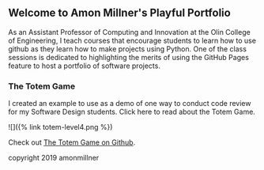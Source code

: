 ## Welcome to Amon Millner's Playful Portfolio

As an Assistant Professor of Computing and Innovation at the Olin College of Engineering, I teach courses that encourage students to learn how to use github as they learn how to make projects using Python. One of the class sessions is dedicated to highlighting the merits of using the GitHub Pages feature to host a portfolio of software projects. 

### The Totem Game

I created an example to use as a demo of one way to conduct code review for my Software Design students. Click here to read about the Totem Game.

![]({% link totem-level4.png %})

Check out [The Totem Game on Github](https://github.com/amonmillner/playfulportfolio/tree/master/totem).

copyright 2019 amonmillner
